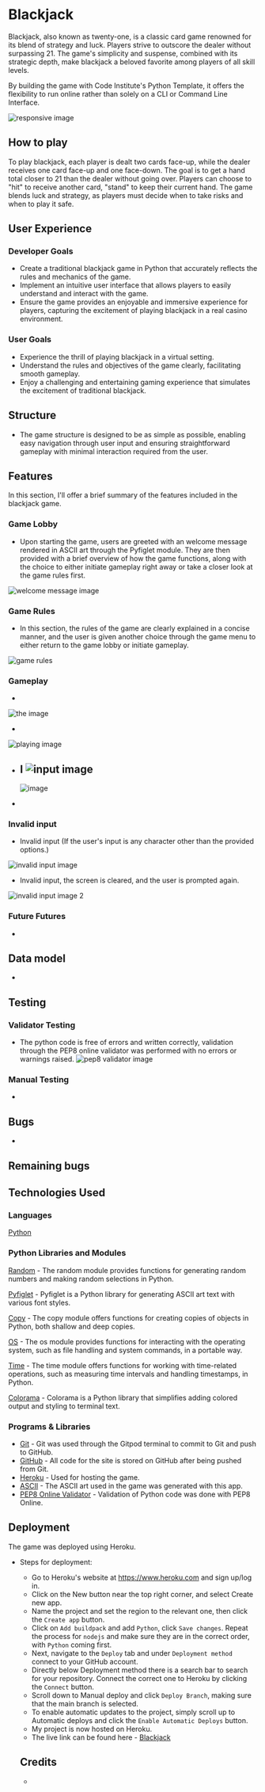 # Blackjack

Blackjack, also known as twenty-one, is a classic card game renowned for its blend of strategy and luck. Players strive to outscore the dealer without surpassing 21. The game's simplicity and suspense, combined with its strategic depth, make blackjack a beloved favorite among players of all skill levels.

By building the game with Code Institute's Python Template, it offers the flexibility to run online rather than solely on a CLI or Command Line Interface.

![responsive image](documentation/mockup.PNG)


## How to play

To play blackjack, each player is dealt two cards face-up, while the dealer receives one card face-up and one face-down. The goal is to get a hand total closer to 21 than the dealer without going over. Players can choose to "hit" to receive another card, "stand" to keep their current hand. The game blends luck and strategy, as players must decide when to take risks and when to play it safe. 

## User Experience

### Developer Goals

- Create a traditional blackjack game in Python that accurately reflects the rules and mechanics of the game.
- Implement an intuitive user interface that allows players to easily understand and interact with the game.
- Ensure the game provides an enjoyable and immersive experience for players, capturing the excitement of playing blackjack in a real casino environment.

### User Goals

- Experience the thrill of playing blackjack in a virtual setting.
- Understand the rules and objectives of the game clearly, facilitating smooth gameplay.
- Enjoy a challenging and entertaining gaming experience that simulates the excitement of traditional blackjack.

## Structure

- The game structure is designed to be as simple as possible, enabling easy navigation through user input and ensuring straightforward gameplay with minimal interaction required from the user.

## Features

In this section, I'll offer a brief summary of the features included in the blackjack game.

### Game Lobby

- Upon starting the game, users are greeted with an welcome message rendered in ASCII art through the Pyfiglet module. They are then provided with a brief overview of how the game functions, along with the choice to either initiate gameplay right away or take a closer look at the game rules first.

![welcome message image](documentation/welcome.PNG)

### Game Rules

- In this section, the rules of the game are clearly explained in a concise manner, and the user is given another choice through the game menu to either return to the game lobby or initiate gameplay.

![game rules](documentation/rules.PNG)

### Gameplay

- 

  ![the image]( )

- 

![playing  image]()

- I
  ![input image]()
  - 

  ![image]()

 - 

### Invalid input

 - Invalid input (If the user's input is any character other than the provided options.)

![invalid input image](documentation/wronginput.PNG)

- Invalid input,  the screen is cleared, and the user is prompted again.

![invalid input image 2](documentation/wronginput2.PNG)

 ### Future Futures

 - 

 ## Data model

 - 


 ## Testing

 ### Validator Testing

 - The python code is free of errors and written correctly, validation through the PEP8 online validator was performed with no errors or warnings raised.
 ![pep8 validator image]()


### Manual Testing

- 

## Bugs

- 

## Remaining bugs



## Technologies Used

### Languages

[Python](https://www.python.org/)

### Python Libraries and Modules

[Random](https://docs.python.org/3/library/random.html) - The random module provides functions for generating random numbers and making random selections in Python.

[Pyfiglet](https://pypi.org/project/pyfiglet/) - Pyfiglet is a Python library for generating ASCII art text with various font styles.

[Copy](https://docs.python.org/3/library/copy.html) - The copy module offers functions for creating copies of objects in Python, both shallow and deep copies.

[OS](https://docs.python.org/3/library/os.html) - The os module provides functions for interacting with the operating system, such as file handling and system commands, in a portable way.

[Time](https://docs.python.org/3/library/time.html) - The time module offers functions for working with time-related operations, such as measuring time intervals and handling timestamps, in Python.

[Colorama](https://pypi.org/project/colorama/) - Colorama is a Python library that simplifies adding colored output and styling to terminal text. 

### Programs & Libraries

- [Git](https://git-scm.com/) -  Git was used through the Gitpod terminal to commit to Git and push to GitHub.
- [GitHub](https://github.com/) - All code for the site is stored on GitHub after being pushed from Git.
- [Heroku](https://id.heroku.com/login) - Used for hosting the game.
- [ASCII]() - The ASCII art used in the game was generated with this app.
- [PEP8 Online Validator](https://pep8ci.herokuapp.com/) - Validation of Python code was done with PEP8 Online.


## Deployment

 The game was deployed using Heroku. 
 - Steps for deployment:
   - Go to Heroku's website at https://www.heroku.com and sign up/log in.
   - Click on the New button near the top right corner, and select Create new app.
   - Name the project and set the region to the relevant one, then click the ```Create app``` button.
   - Click on ```Add buildpack``` and add ```Python```, click ```Save changes```. Repeat the process for ```nodejs``` and make sure they are in the correct order, with ```Python``` coming first.
   - Next, navigate to the ```Deploy``` tab and under ```Deployment method``` connect to your GitHub account.
   - Directly below Deployment method there is a search bar to search for your repository. Connect the correct one to Heroku by clicking the ```Connect``` button.
   - Scroll down to Manual deploy and click ```Deploy Branch```, making sure that the main branch is selected.
   - To enable automatic updates to the project, simply scroll up to Automatic deploys and click the ```Enable Automatic Deploys``` button.
   - My project is now hosted on Heroku.
   - The live link can be found here - [Blackjack](https://play-blackjack-c03d4ce79b7f.herokuapp.com/)

   ## Credits

   - 